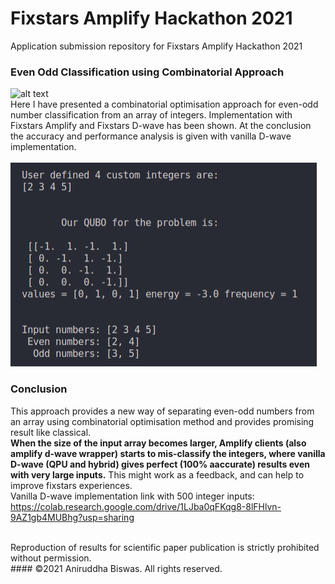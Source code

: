 # Fixstars Amplify Hackathon 2021
Application submission repository for Fixstars Amplify Hackathon 2021
### Even Odd Classification using Combinatorial Approach
![alt text](https://code4coding.com/wp-content/uploads/2019/03/evenoddarray.jpg) <br>
Here I have presented a combinatorial optimisation approach for even-odd number classification from an array of integers. Implementation with Fixstars Amplify and Fixstars D-wave has been shown. At the conclusion the accuracy and performance analysis is given with vanilla D-wave implementation. <br>
<br>
![alt text](https://raw.githubusercontent.com/speQtrum/Fixstars_Amplify_Hackathon_2021/main/result.png) <br>

### **Conclusion**
This approach provides a new way of separating even-odd numbers from an array using combinatorial optimisation method and provides promising result like classical. <br>
**When the size of the input array becomes larger, Amplify clients (also amplify d-wave wrapper) starts to mis-classify the integers, where vanilla D-wave (QPU and hybrid) gives perfect (100% aaccurate) results even with very large inputs.** This might work as a feedback, and can help to improve fixstars experiences. <br>
Vanilla D-wave implementation link with 500 integer inputs: https://colab.research.google.com/drive/1LJba0qFKqg8-8lFHlvn-9AZ1gb4MUBhg?usp=sharing

<br>
Reproduction of results for scientific paper publication is strictly prohibited without permission. <br>
#### ©2021 Aniruddha Biswas. All rights reserved.
